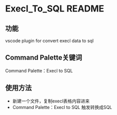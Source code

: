 # Execl_To_SQL README

## 功能
vscode plugin for convert execl data to sql

## Command Palette关键词
Command Palette：Execl to SQL

## 使用方法
* 新建一个文件，复制execl表格内容进来
* Command Palette：Execl to SQL 触发转换成SQL
